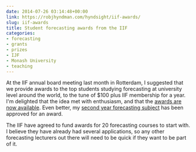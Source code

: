 ```yaml
---
date: 2014-07-26 03:14:48+00:00
link: https://robjhyndman.com/hyndsight/iif-awards/
slug: iif-awards
title: Student forecasting awards from the IIF
categories:
- forecasting
- grants
- prizes
- IJF
- Monash University
- teaching
---
```


At the IIF annual board meeting last month in Rotterdam, I suggested that we provide awards to the top students studying forecasting at university level around the world, to the tune of $100 plus IIF membership for a year. I'm delighted that the idea met with enthusiasm, and that the [awards are now available](https://forecasters.org/programs/research-awards/students/). Even better, my [second year forecasting subject](http://www.monash.edu/pubs/2014handbooks/units/ETC2450.html) has been approved for an award.

The IIF have agreed to fund awards for 20 forecasting courses to start with. I believe they have already had several applications, so any other forecasting lecturers out there will need to be quick if they want to be part of it.
